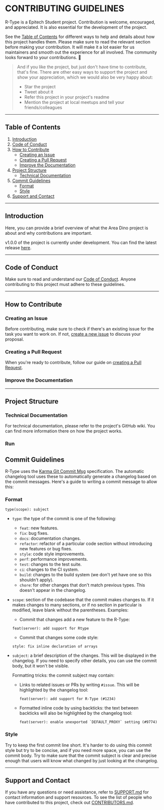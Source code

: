 # CONTRIBUTING GUIDELINES

R-Type is a Epitech Student project. Contribution is welcome, encouraged, and appreciated.
It is also essential for the development of the project.

See the [Table of Contents](#table-of-contents) for different ways to help and details about how this project handles them. Please make sure to read the relevant section before making your contribution. It will make it a lot easier for us maintainers and smooth out the experience for all involved. The community looks forward to your contributions. 🎉

> And if you like the project, but just don't have time to contribute, that's fine. There are other easy ways to support the project and show your appreciation, which we would also be very happy about:
> - Star the project
> - Tweet about it
> - Refer this project in your project's readme
> - Mention the project at local meetups and tell your friends/colleagues

----

## Table of Contents

1. [Introduction](#introduction)
2. [Code of Conduct](#code-of-conduct)
3. [How to Contribute](#how-to-contribute)
    - [Creating an Issue](#creating-an-issue)
    - [Creating a Pull Request](#creating-a-pull-request)
    - [Improve the Documentation](#improve-the-documentation)
4. [Project Structure](#project-structure)
    - [Technical Documentation](#technical-documentation)
5. [Commit Guidelines](#commit-guidelines)
    - [Format](#format)
    - [Style](#style)
6. [Support and Contact](#support-and-contact)

----

## Introduction

Here, you can provide a brief overview of what the Area Dino project is about and why contributions are important.

v1.0.0 of the project is currently under development. You can find the latest release [here]().

----

## Code of Conduct

Make sure to read and understand our [Code of Conduct](CODE_OF_CONDUCT.md). Anyone contributing to this project must adhere to these guidelines.

----

## How to Contribute

### Creating an Issue

Before contributing, make sure to check if there's an existing issue for the task you want to work on. If not, [create a new issue](https://github.com/Sinan-Karakaya/R-Type/issues/new) to discuss your proposal.

### Creating a Pull Request

When you're ready to contribute, follow our guide on [creating a Pull Request](.github/PULL_REQUEST_TEMPLATE.md).

### Improve the Documentation

----

## Project Structure

### Technical Documentation

For technical documentation, please refer to the project's GitHub wiki. You can find more information there on how the project works.

### Run

## Commit Guidelines

R-Type uses the [Karma Git Commit Msg](https://karma-runner.github.io/6.4/dev/git-commit-msg.html)
specification. The automatic changelog tool uses these to automatically generate
a changelog based on the commit messages. Here's a guide to writing a commit message
to allow this:

### Format

```
type(scope): subject
```

- `type`: the type of the commit is one of the following:

  - `feat`: new features.
  - `fix`: bug fixes.
  - `docs`: documentation changes.
  - `refactor`: refactor of a particular code section without introducing
    new features or bug fixes.
  - `style`: code style improvements.
  - `perf`: performance improvements.
  - `test`: changes to the test suite.
  - `ci`: changes to the CI system.
  - `build`: changes to the build system (we don't yet have one so this shouldn't apply).
  - `chore`: for other changes that don't match previous types. This doesn't appear
    in the changelog.

- `scope`: section of the codebase that the commit makes changes to. If it makes changes to
  many sections, or if no section in particular is modified, leave blank without the parentheses.
  Examples:

  - Commit that changes add a new feature to the R-Type:
  ```
  feat(server): add support for Rtype
  ```

  - Commit that changes some code style:
  ```
  style: fix inline declaration of arrays
  ```

- `subject`: a brief description of the changes. This will be displayed in the changelog. If you need
  to specify other details, you can use the commit body, but it won't be visible.

  Formatting tricks: the commit subject may contain:

  - Links to related issues or PRs by writing `#issue`. This will be highlighted by the changelog tool:
    ```
    feat(server): add support for R-Type (#1234)
    ```

  - Formatted inline code by using backticks: the text between backticks will also be highlighted by
    the changelog tool:
    ```
    feat(server): enable unexported `DEFAULT_PROXY` setting (#9774)
    ```

### Style

Try to keep the first commit line short. It's harder to do using this commit style but try to be
concise, and if you need more space, you can use the commit body. Try to make sure that the commit
subject is clear and precise enough that users will know what changed by just looking at the changelog.

----

## Support and Contact

If you have any questions or need assistance, refer to [SUPPORT.md](.github/SUPPORT.md) for contact information and support resources.
To see the list of people who have contributed to this project, check out [CONTRIBUTORS.md](CONTRIBUTORS.md).
